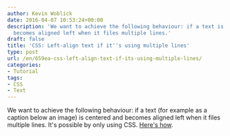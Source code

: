 ```yaml
---
author: Kevin Woblick
date: 2016-04-07 10:53:24+00:00
description: 'We want to achieve the following behaviour: if a text is centered and
  becomes aligned left when it files multiple lines.'
draft: false
title: 'CSS: Left-align text if it''s using multiple lines'
type: post
url: /en/659ea-css-left-align-text-if-its-using-multiple-lines/
categories:
- Tutorial
tags:
- CSS
- Text
---
```


We want to achieve the following behaviour: if a text (for example as a caption below an image) is centered and becomes aligned left when it files multiple lines. It's possible by only using CSS. [Here's how](http://nocode.in/aligning-text-smartly-in-css/).
